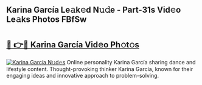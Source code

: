 ## Karina García Le𝚊k𝚎d N𝚞𝚍e - Part-31s Vid𝚎o Le𝚊ks Photos FBfSw

# <h2><a href="http://fbbpqi7.evod.top/?m=Karina+Garc%c3%ada">🔗 👉🔴 Karina García Vid𝚎o Ph𝚘t𝚘s</a></h2>

[![Karina García N𝚞d𝚎s](https://i.imgur.com/8V9OHl7.gif)](http://fbbpqi7.evod.top/?m=Karina+Garc%c3%ada)
Online personality Karina García sharing dance and lifestyle content. Thought-provoking thinker Karina García, known for their engaging ideas and innovative approach to problem-solving. 

